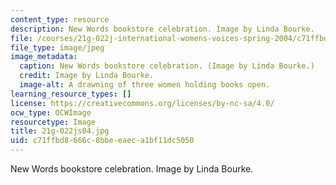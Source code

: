 ```yaml
---
content_type: resource
description: New Words bookstore celebration. Image by Linda Bourke.
file: /courses/21g-022j-international-womens-voices-spring-2004/c71ffbd8666c8bbeeaeca1bf11dc5050_21g-022js04.jpg
file_type: image/jpeg
image_metadata:
  caption: New Words bookstore celebration. (Image by Linda Bourke.)
  credit: Image by Linda Bourke.
  image-alt: A drawning of three women holding books open.
learning_resource_types: []
license: https://creativecommons.org/licenses/by-nc-sa/4.0/
ocw_type: OCWImage
resourcetype: Image
title: 21g-022js04.jpg
uid: c71ffbd8-666c-8bbe-eaec-a1bf11dc5050
---
```

New Words bookstore celebration. Image by Linda Bourke.